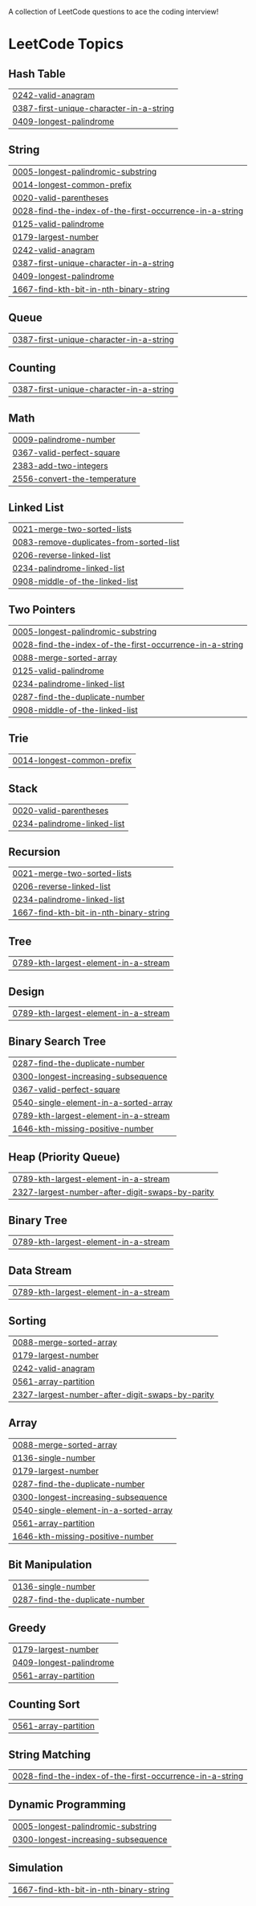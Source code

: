 A collection of LeetCode questions to ace the coding interview! 

<!---LeetCode Topics Start-->
# LeetCode Topics
## Hash Table
|  |
| ------- |
| [0242-valid-anagram](https://github.com/Aniypon/leetcode/tree/master/0242-valid-anagram) |
| [0387-first-unique-character-in-a-string](https://github.com/Aniypon/leetcode/tree/master/0387-first-unique-character-in-a-string) |
| [0409-longest-palindrome](https://github.com/Aniypon/leetcode/tree/master/0409-longest-palindrome) |
## String
|  |
| ------- |
| [0005-longest-palindromic-substring](https://github.com/Aniypon/leetcode/tree/master/0005-longest-palindromic-substring) |
| [0014-longest-common-prefix](https://github.com/Aniypon/leetcode/tree/master/0014-longest-common-prefix) |
| [0020-valid-parentheses](https://github.com/Aniypon/leetcode/tree/master/0020-valid-parentheses) |
| [0028-find-the-index-of-the-first-occurrence-in-a-string](https://github.com/Aniypon/leetcode/tree/master/0028-find-the-index-of-the-first-occurrence-in-a-string) |
| [0125-valid-palindrome](https://github.com/Aniypon/leetcode/tree/master/0125-valid-palindrome) |
| [0179-largest-number](https://github.com/Aniypon/leetcode/tree/master/0179-largest-number) |
| [0242-valid-anagram](https://github.com/Aniypon/leetcode/tree/master/0242-valid-anagram) |
| [0387-first-unique-character-in-a-string](https://github.com/Aniypon/leetcode/tree/master/0387-first-unique-character-in-a-string) |
| [0409-longest-palindrome](https://github.com/Aniypon/leetcode/tree/master/0409-longest-palindrome) |
| [1667-find-kth-bit-in-nth-binary-string](https://github.com/Aniypon/leetcode/tree/master/1667-find-kth-bit-in-nth-binary-string) |
## Queue
|  |
| ------- |
| [0387-first-unique-character-in-a-string](https://github.com/Aniypon/leetcode/tree/master/0387-first-unique-character-in-a-string) |
## Counting
|  |
| ------- |
| [0387-first-unique-character-in-a-string](https://github.com/Aniypon/leetcode/tree/master/0387-first-unique-character-in-a-string) |
## Math
|  |
| ------- |
| [0009-palindrome-number](https://github.com/Aniypon/leetcode/tree/master/0009-palindrome-number) |
| [0367-valid-perfect-square](https://github.com/Aniypon/leetcode/tree/master/0367-valid-perfect-square) |
| [2383-add-two-integers](https://github.com/Aniypon/leetcode/tree/master/2383-add-two-integers) |
| [2556-convert-the-temperature](https://github.com/Aniypon/leetcode/tree/master/2556-convert-the-temperature) |
## Linked List
|  |
| ------- |
| [0021-merge-two-sorted-lists](https://github.com/Aniypon/leetcode/tree/master/0021-merge-two-sorted-lists) |
| [0083-remove-duplicates-from-sorted-list](https://github.com/Aniypon/leetcode/tree/master/0083-remove-duplicates-from-sorted-list) |
| [0206-reverse-linked-list](https://github.com/Aniypon/leetcode/tree/master/0206-reverse-linked-list) |
| [0234-palindrome-linked-list](https://github.com/Aniypon/leetcode/tree/master/0234-palindrome-linked-list) |
| [0908-middle-of-the-linked-list](https://github.com/Aniypon/leetcode/tree/master/0908-middle-of-the-linked-list) |
## Two Pointers
|  |
| ------- |
| [0005-longest-palindromic-substring](https://github.com/Aniypon/leetcode/tree/master/0005-longest-palindromic-substring) |
| [0028-find-the-index-of-the-first-occurrence-in-a-string](https://github.com/Aniypon/leetcode/tree/master/0028-find-the-index-of-the-first-occurrence-in-a-string) |
| [0088-merge-sorted-array](https://github.com/Aniypon/leetcode/tree/master/0088-merge-sorted-array) |
| [0125-valid-palindrome](https://github.com/Aniypon/leetcode/tree/master/0125-valid-palindrome) |
| [0234-palindrome-linked-list](https://github.com/Aniypon/leetcode/tree/master/0234-palindrome-linked-list) |
| [0287-find-the-duplicate-number](https://github.com/Aniypon/leetcode/tree/master/0287-find-the-duplicate-number) |
| [0908-middle-of-the-linked-list](https://github.com/Aniypon/leetcode/tree/master/0908-middle-of-the-linked-list) |
## Trie
|  |
| ------- |
| [0014-longest-common-prefix](https://github.com/Aniypon/leetcode/tree/master/0014-longest-common-prefix) |
## Stack
|  |
| ------- |
| [0020-valid-parentheses](https://github.com/Aniypon/leetcode/tree/master/0020-valid-parentheses) |
| [0234-palindrome-linked-list](https://github.com/Aniypon/leetcode/tree/master/0234-palindrome-linked-list) |
## Recursion
|  |
| ------- |
| [0021-merge-two-sorted-lists](https://github.com/Aniypon/leetcode/tree/master/0021-merge-two-sorted-lists) |
| [0206-reverse-linked-list](https://github.com/Aniypon/leetcode/tree/master/0206-reverse-linked-list) |
| [0234-palindrome-linked-list](https://github.com/Aniypon/leetcode/tree/master/0234-palindrome-linked-list) |
| [1667-find-kth-bit-in-nth-binary-string](https://github.com/Aniypon/leetcode/tree/master/1667-find-kth-bit-in-nth-binary-string) |
## Tree
|  |
| ------- |
| [0789-kth-largest-element-in-a-stream](https://github.com/Aniypon/leetcode/tree/master/0789-kth-largest-element-in-a-stream) |
## Design
|  |
| ------- |
| [0789-kth-largest-element-in-a-stream](https://github.com/Aniypon/leetcode/tree/master/0789-kth-largest-element-in-a-stream) |
## Binary Search Tree
|  |
| ------- |
| [0287-find-the-duplicate-number](https://github.com/Aniypon/leetcode/tree/master/0287-find-the-duplicate-number) |
| [0300-longest-increasing-subsequence](https://github.com/Aniypon/leetcode/tree/master/0300-longest-increasing-subsequence) |
| [0367-valid-perfect-square](https://github.com/Aniypon/leetcode/tree/master/0367-valid-perfect-square) |
| [0540-single-element-in-a-sorted-array](https://github.com/Aniypon/leetcode/tree/master/0540-single-element-in-a-sorted-array) |
| [0789-kth-largest-element-in-a-stream](https://github.com/Aniypon/leetcode/tree/master/0789-kth-largest-element-in-a-stream) |
| [1646-kth-missing-positive-number](https://github.com/Aniypon/leetcode/tree/master/1646-kth-missing-positive-number) |
## Heap (Priority Queue)
|  |
| ------- |
| [0789-kth-largest-element-in-a-stream](https://github.com/Aniypon/leetcode/tree/master/0789-kth-largest-element-in-a-stream) |
| [2327-largest-number-after-digit-swaps-by-parity](https://github.com/Aniypon/leetcode/tree/master/2327-largest-number-after-digit-swaps-by-parity) |
## Binary Tree
|  |
| ------- |
| [0789-kth-largest-element-in-a-stream](https://github.com/Aniypon/leetcode/tree/master/0789-kth-largest-element-in-a-stream) |
## Data Stream
|  |
| ------- |
| [0789-kth-largest-element-in-a-stream](https://github.com/Aniypon/leetcode/tree/master/0789-kth-largest-element-in-a-stream) |
## Sorting
|  |
| ------- |
| [0088-merge-sorted-array](https://github.com/Aniypon/leetcode/tree/master/0088-merge-sorted-array) |
| [0179-largest-number](https://github.com/Aniypon/leetcode/tree/master/0179-largest-number) |
| [0242-valid-anagram](https://github.com/Aniypon/leetcode/tree/master/0242-valid-anagram) |
| [0561-array-partition](https://github.com/Aniypon/leetcode/tree/master/0561-array-partition) |
| [2327-largest-number-after-digit-swaps-by-parity](https://github.com/Aniypon/leetcode/tree/master/2327-largest-number-after-digit-swaps-by-parity) |
## Array
|  |
| ------- |
| [0088-merge-sorted-array](https://github.com/Aniypon/leetcode/tree/master/0088-merge-sorted-array) |
| [0136-single-number](https://github.com/Aniypon/leetcode/tree/master/0136-single-number) |
| [0179-largest-number](https://github.com/Aniypon/leetcode/tree/master/0179-largest-number) |
| [0287-find-the-duplicate-number](https://github.com/Aniypon/leetcode/tree/master/0287-find-the-duplicate-number) |
| [0300-longest-increasing-subsequence](https://github.com/Aniypon/leetcode/tree/master/0300-longest-increasing-subsequence) |
| [0540-single-element-in-a-sorted-array](https://github.com/Aniypon/leetcode/tree/master/0540-single-element-in-a-sorted-array) |
| [0561-array-partition](https://github.com/Aniypon/leetcode/tree/master/0561-array-partition) |
| [1646-kth-missing-positive-number](https://github.com/Aniypon/leetcode/tree/master/1646-kth-missing-positive-number) |
## Bit Manipulation
|  |
| ------- |
| [0136-single-number](https://github.com/Aniypon/leetcode/tree/master/0136-single-number) |
| [0287-find-the-duplicate-number](https://github.com/Aniypon/leetcode/tree/master/0287-find-the-duplicate-number) |
## Greedy
|  |
| ------- |
| [0179-largest-number](https://github.com/Aniypon/leetcode/tree/master/0179-largest-number) |
| [0409-longest-palindrome](https://github.com/Aniypon/leetcode/tree/master/0409-longest-palindrome) |
| [0561-array-partition](https://github.com/Aniypon/leetcode/tree/master/0561-array-partition) |
## Counting Sort
|  |
| ------- |
| [0561-array-partition](https://github.com/Aniypon/leetcode/tree/master/0561-array-partition) |
## String Matching
|  |
| ------- |
| [0028-find-the-index-of-the-first-occurrence-in-a-string](https://github.com/Aniypon/leetcode/tree/master/0028-find-the-index-of-the-first-occurrence-in-a-string) |
## Dynamic Programming
|  |
| ------- |
| [0005-longest-palindromic-substring](https://github.com/Aniypon/leetcode/tree/master/0005-longest-palindromic-substring) |
| [0300-longest-increasing-subsequence](https://github.com/Aniypon/leetcode/tree/master/0300-longest-increasing-subsequence) |
## Simulation
|  |
| ------- |
| [1667-find-kth-bit-in-nth-binary-string](https://github.com/Aniypon/leetcode/tree/master/1667-find-kth-bit-in-nth-binary-string) |
<!---LeetCode Topics End-->